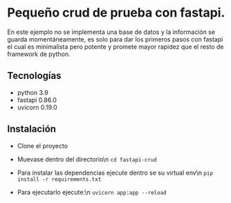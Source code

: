 # Pequeño crud de prueba con fastapi. 

En este ejemplo no se implementa una base de datos y la información se guarda momentáneamente, es solo para dar los primeros pasos 
con fastapi el cual es minimalista pero potente y promete mayor rapidez que el resto de framework de python.

## Tecnologías

* python 3.9
* fastapi 0.86.0
* uvicorn 0.19.0
## Instalación
* Clone el proyecto
* Muevase dentro del directorio\n
``` cd fastapi-crud ```

* Para instalar las dependencias ejecute dentro se su virtual env\n
```pip install -r requirements.txt```

* Para ejecutarlo ejecute:\n
```uvicorn app:app --reload```